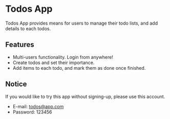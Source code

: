 # Todos App
Todos App provides means for users to manage their todo lists, and add details to each todos.

## Features
- Multi-users functionality. Login from anywhere!
- Create todos and set their importance.
- Add items to each todo, and mark them as done once finished.

## Notice
If you would like to try this app without signing-up, please use this account.
- E-mail: todos@app.com
- Password: 123456